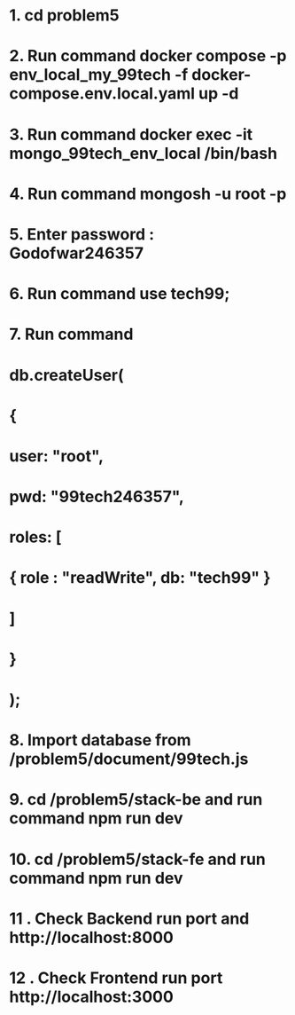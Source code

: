 # 1. cd problem5
# 2. Run command docker compose -p env_local_my_99tech -f docker-compose.env.local.yaml up -d
# 3. Run command docker exec -it mongo_99tech_env_local /bin/bash
# 4. Run command mongosh -u root -p
# 5. Enter password : Godofwar246357
# 6. Run command use tech99;
# 7. Run command 
#            db.createUser(
#               {
#                   user: "root",
#                   pwd: "99tech246357",
#                   roles: [
#                           { role : "readWrite", db: "tech99" }
#                          ]
#               }
#           );
# 8. Import database from /problem5/document/99tech.js
# 9.    cd /problem5/stack-be and run command npm run dev
# 10.   cd /problem5/stack-fe and run command npm run dev
# 11 .  Check Backend run port and http://localhost:8000
# 12 .  Check Frontend run port http://localhost:3000